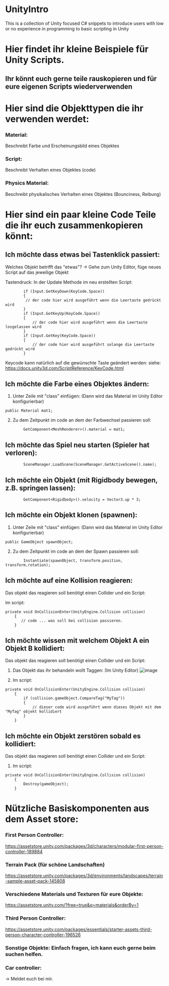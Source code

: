 # UnityIntro
This is a collection of Unity focused C# snippets to introduce users with low or no experience in programming to basic scripting in Unity


# Hier findet ihr kleine Beispiele für Unity Scripts.
## Ihr könnt euch gerne teile rauskopieren und für eure eigenen Scripts wiederverwenden



# Hier sind die Objekttypen die ihr verwenden werdet:

### Material:
Beschreibt Farbe und Erscheinungsbild eines Objektes

### Script:
Beschreibt Verhalten eines Objektes (code)

### Physics Material:
Beschreibt physikalisches Verhalten eines Objektes (Bounciness, Reibung)

# Hier sind ein paar kleine Code Teile die ihr euch zusammenkopieren könnt:

## Ich möchte dass etwas bei Tastenklick passiert:
Welches Objekt betrifft das "etwas"? -> Gehe zum Unity Editor, füge neues Script auf das jeweilige Objekt

Tastendruck: In der Update Methode im neu erstellten Script:
```
        if (Input.GetKeyDown(KeyCode.Space))
        {
         // der code hier wird ausgeführt wenn die Leertaste gedrückt wird  
        }
        if (Input.GetKeyUp(KeyCode.Space))
        {
            // der code hier wird ausgeführt wenn die Leertaste losgelassen wird  
        }
        if (Input.GetKey(KeyCode.Space))
        {
            // der code hier wird ausgeführt solange die Leertaste gedrückt wird  
        }
```
Keycode kann natürlich auf die gewünschte Taste geändert werden: siehe: https://docs.unity3d.com/ScriptReference/KeyCode.html

## Ich möchte die Farbe eines Objektes ändern:
1. Unter Zeile mit "class" einfügen: (Dann wird das Material im Unity Editor konfigurierbar)
```
public Material mat1;
```
2. Zu dem Zeitpunkt im code an dem der Farbwechsel passieren soll:

```
        GetComponent<MeshRenderer>().material = mat1;
```

## Ich möchte das Spiel neu starten (Spieler hat verloren):
```
        SceneManager.LoadScene(SceneManager.GetActiveScene().name);
```

## Ich möchte ein Objekt (mit Rigidbody bewegen, z.B. springen lassen):
```
        GetComponent<Rigidbody>().velocity = Vector3.up * 3;
```

## Ich möchte ein Objekt klonen (spawnen):
1. Unter Zeile mit "class" einfügen: (Dann wird das Material im Unity Editor konfigurierbar)
```
public GameObject spawnObject;
```
2. Zu dem Zeitpunkt im code an dem der Spawn passieren soll:

```
        Instantiate(spawnObject, transform.position, transform.rotation);
```

## Ich möchte auf eine Kollision reagieren:
Das objekt das reagieren soll benötigt einen Collider und ein Script:

Im script: 
```
private void OnCollisionEnter(UnityEngine.Collision collision)
    {
       // code ... was soll bei collision passieren.   
    }
```


## Ich möchte wissen mit welchem Objekt A ein Objekt B kollidiert:
Das objekt das reagieren soll benötigt einen Collider und ein Script:

1. Das Objekt das ihr behandeln wollt Taggen: (Im Unity Editor)
![image](https://user-images.githubusercontent.com/4976623/179763756-de7028ea-ded9-4b2b-b04b-75f232ed306e.png)


2. Im script: 
```
private void OnCollisionEnter(UnityEngine.Collision collision)
    {
        if (collision.gameObject.CompareTag("MyTag"))
        {
            // dieser code wird ausgeführt wenn dieses Objekt mit dem "MyTag" objekt kollidiert
        }
    }
```

## Ich möchte ein Objekt zerstören sobald es kollidiert:
Das objekt das reagieren soll benötigt einen Collider und ein Script:
1. Im script: 
```
private void OnCollisionEnter(UnityEngine.Collision collision)
    {
        Destroy(gameObject);
    }
```


# Nützliche Basiskomponenten aus dem Asset store:
### First Person Controller:
https://assetstore.unity.com/packages/3d/characters/modular-first-person-controller-189884

### Terrain Pack (für schöne Landschaften)
https://assetstore.unity.com/packages/3d/environments/landscapes/terrain-sample-asset-pack-145808

### Verschiedene Materials und Texturen für eure Objekte:
https://assetstore.unity.com/?free=true&q=materials&orderBy=1

### Third Person Controller:
https://assetstore.unity.com/packages/essentials/starter-assets-third-person-character-controller-196526

### Sonstige Objekte: Einfach fragen, ich kann euch gerne beim suchen helfen.

### Car controller:
-> Meldet euch bei mir.
